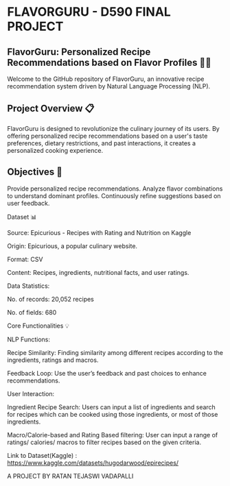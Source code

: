 # FLAVORGURU - D590 FINAL PROJECT

## FlavorGuru: Personalized Recipe Recommendations based on Flavor Profiles 🌿🍲

Welcome to the GitHub repository of FlavorGuru, an innovative recipe recommendation system driven by Natural Language Processing (NLP).

## Project Overview 📋

FlavorGuru is designed to revolutionize the culinary journey of its users. By offering personalized recipe recommendations based on a user's taste preferences, dietary restrictions, and past interactions, it creates a personalized cooking experience.

## Objectives 🎯

Provide personalized recipe recommendations.
Analyze flavor combinations to understand dominant profiles.
Continuously refine suggestions based on user feedback.



Dataset 📊

Source: Epicurious - Recipes with Rating and Nutrition on Kaggle

Origin: Epicurious, a popular culinary website.

Format: CSV

Content: Recipes, ingredients, nutritional facts, and user ratings.

Data Statistics:

No. of records: 20,052 recipes

No. of fields: 680


Core Functionalities 💡

NLP Functions:

Recipe Similarity: Finding similarity among different recipes according to the ingredients, ratings and macros.

Feedback Loop: Use the user’s feedback and past choices to enhance recommendations.

User Interaction:

Ingredient Recipe Search: Users can input a list of ingredients and search for recipes which can be cooked using those ingredients, or most of those ingredients.

Macro/Calorie-based and Rating Based filtering: User can input a range of ratings/ calories/ macros to filter recipes based on the given criteria.


Link to Dataset(Kaggle) : https://www.kaggle.com/datasets/hugodarwood/epirecipes/



A PROJECT BY RATAN TEJASWI VADAPALLI
